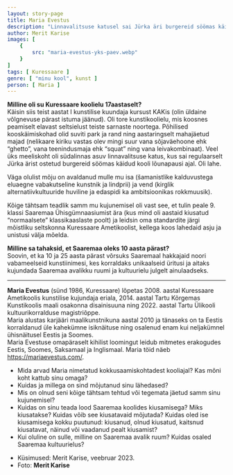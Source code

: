 ```yaml
---
layout: story-page
title: Maria Evestus
description: "Linnavalitsuse katusel sai Jürka äri burgereid söömas käidud."
author: Merit Karise
images: [
    {
        src: "maria-evestus-yks-paev.webp"
    }
]
tags: [ Kuressaare ]
genre: [ "minu kool", kunst ]
person: [ Maria ]
---
```


<!-- # {{$doc.title}} -->

**Milline oli su Kuressaare koolielu 17aastaselt?** \
Käisin siis teist aastat I kunstilise kuundaja kursust KAKis (olin üldaine võlgnevuse pärast istuma jäänud). Oli tore kunstikoolielu, mis koosnes peamiselt elavast seltsielust teiste sarnaste noortega. Põhilised kooskäimiskohad olid suviti park ja rand ning aastaringselt mahajäetud majad (nelikaare kiriku vastas olev mingi suur vana sõjaväehoone ehk “ghetto”, vana teenindusmaja ehk “squat” ning vana leivakombinaat). Veel üks meeliskoht oli südalinnas asuv linnavalitsuse katus, kus sai regulaarselt Jürka ärist ostetud burgereid söömas käidud kooli lõunapausi ajal. Oli lahe.

Väga olulist mõju on avaldanud mulle mu isa (šamanistlike kalduvustega eluaegne vabakutseline kunstnik ja lindprii) ja vend (kirglik alternatiivkultuuride huviline ja edaspidi ka ambitsioonikas rokkmuusik). 

Kõige tähtsam teadlik samm mu kujunemisel oli vast see, et tulin peale 9. klassi Saaremaa Ühisgümnaasiumist ära (kus mind oli aastaid kiusatud “normaalsete” klassikaaslaste poolt) ja leidsin oma standardite järgi mõistliku seltskonna Kuressaare Ametikoolist, kellega koos lahedaid asju ja unistusi välja mõelda.

**Milline sa tahaksid, et Saaremaa oleks 10 aasta pärast?** \
Soovin, et ka 10 ja 25 aasta pärast võrsuks Saaremaal hakkajaid noori vabameelseid kunstiinimesi, kes korraldaks unikaalseid üritusi ja aitaks kujundada Saaremaa avalikku ruumi ja kultuurielu julgelt ainulaadseks.

* * *

**Maria Evestus** (sünd 1986, Kuressaare) lõpetas 2008. aastal Kuressaare Ametikoolis kunstilise kujundaja eriala, 2014. aastal Tartu Kõrgemas Kunstikoolis maali osakonna disainisuuna ning 2022. aastal Tartu Ülikooli kultuurikorralduse magistriõppe. \
Maria alustas karjääri maalikunstnikuna aastal 2010 ja tänaseks on ta Eestis korraldanud üle kahekümne isiknäituse ning osalenud enam kui neljakümnel ühisnäitusel Eestis ja Soomes. \
Maria Evestuse omapäraselt kihilist loomingut leidub mitmetes erakogudes Eestis, Soomes, Saksamaal ja Inglismaal. Maria töid näeb https://mariaevestus.com/.

<story-author :author="author"></story-author>

<details-wrapper summary="Mis mõtted tekkisid?">

- Mida arvad Maria nimetatud kokkusaamiskohtadest kooliajal? Kas mõni koht kattub sinu omaga? 
- Kuidas ja millega on sind mõjutanud sinu lähedased?
- Mis on olnud seni kõige tähtsam tehtud või tegemata jäetud samm sinu kujunemisel? 
- Kuidas on sinu teada lood Saaremaa koolides kiusamisega? Miks kiusatakse? Kuidas võib see kiusatavaid mõjutada? Kuidas oled ise kiusamisega kokku puutunud: kiusanud, olnud kiusatud, kaitsnud kiusatavat, näinud või vaadanud pealt kiusamist?
- Kui oluline on sulle, milline on Saaremaa avalik ruum? Kuidas osaled Saaremaa kultuurielus? 

</details-wrapper>

<details-wrapper summary="Allikad" class="text-sm" icon="icon-park-outline:document-folder">

- Küsimused: Merit Karise, veebruar 2023.
- Foto: **Merit Karise**

</details-wrapper>
